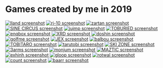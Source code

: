 # Games created by me in 2019

[![lland screenshot](https://abagames.github.io/kackac/lland/screenshot.gif)](https://abagames.github.io/kackac/?lland)
[![rj-10 screenshot](https://abagames.github.io/rj-10/lv8.gif)](https://abagames.github.io/rj-10/index.html)
[![zartan screenshot](https://abagames.github.io/kackac/zartan/screenshot.gif)](https://abagames.github.io/kackac/?zartan)
[![SINE CIRCUS screenshot](https://abagames.github.io/petit-game-lib/screenshots/sinecircus.gif)](https://abagames.github.io/petit-game-lib/sinecircus/)
[![jujmp screenshot](https://abagames.github.io/kackac/jujmp/screenshot.gif)](https://abagames.github.io/kackac/?jujmp)
[![TOBURIED screenshot](https://abagames.github.io/tobitaro/screenshots/toburied.gif)](https://abagames.github.io/tobitaro/buried/index.html)
[![enqbox screenshot](https://abagames.github.io/kackac/enqbox/screenshot.gif)](https://abagames.github.io/kackac/?enqbox)
[![XRD screenshot](https://abagames.github.io/moonrit/screenshots/xrd.gif)](https://abagames.github.io/moonrit/xrd/)
[![doshin screenshot](https://abagames.github.io/crisp-game-lib/doshin/screenshot.gif)](https://abagames.github.io/crisp-game-lib/?doshin)
[![golfme screenshot](https://abagames.github.io/kackac/golfme/screenshot.gif)](https://abagames.github.io/kackac/?golfme)
[![JEX screenshot](https://abagames.github.io/moonrit/screenshots/jex.gif)](https://abagames.github.io/moonrit/jex/)
[![balbou screenshot](https://abagames.github.io/kackac/balbou/screenshot.gif)](https://abagames.github.io/kackac/?balbou)
[![TOBITARO screenshot](https://abagames.github.io/tobitaro/screenshots/tobitaro.gif)](https://abagames.github.io/tobitaro/taro/)
[![tarutobi screenshot](https://abagames.github.io/crisp-game-lib/tarutobi/screenshot.gif)](https://abagames.github.io/crisp-game-lib/?tarutobi)
[![SKI ZONE screenshot](https://abagames.github.io/petit-game-lib/screenshots/skizone.gif)](https://abagames.github.io/petit-game-lib/skizone/)
[![3arms screenshot](https://abagames.github.io/kackac/3arms/screenshot.gif)](https://abagames.github.io/kackac/?3arms)
[![monjum screenshot](https://abagames.github.io/crisp-game-lib/monjum/screenshot.gif)](https://abagames.github.io/crisp-game-lib/?monjum)
[![MAZTIC screenshot](https://abagames.github.io/petit-game-lib/screenshots/maztic.gif)](https://abagames.github.io/petit-game-lib/maztic/index.html)
[![exhinh screenshot](https://abagames.github.io/kackac/exhinh/screenshot.gif)](https://abagames.github.io/kackac/?exhinh)
[![gloop screenshot](https://abagames.github.io/crisp-game-lib/gloop/screenshot.gif)](https://abagames.github.io/crisp-game-lib/?gloop)
[![rotwal screenshot](https://abagames.github.io/kackac/rotwal/screenshot.gif)](https://abagames.github.io/kackac/?rotwal)
[![count screenshot](https://abagames.github.io/crisp-game-lib/count/screenshot.gif)](https://abagames.github.io/crisp-game-lib/?count)
[![baarr screenshot](https://abagames.github.io/kackac/baarr/screenshot.gif)](https://abagames.github.io/kackac/?baarr)

